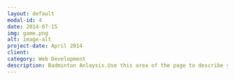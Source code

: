 ```yaml
---
layout: default
modal-id: 4
date: 2014-07-15
img: game.png
alt: image-alt
project-date: April 2014
client:
category: Web Development
description: Badminton Anlaysis.Use this area of the page to describe your project. Lorem ipsum dolor sit amet, consectetur adipisicing elit. Mollitia neque assumenda ipsam nihil, molestias magnam, recusandae quos quis inventore quisquam velit asperiores, vitae? Reprehenderit soluta, eos quod consequuntur itaque. Nam.
---
```

